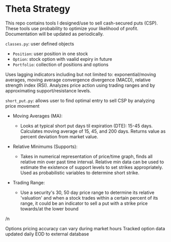 # Theta Strategy

This repo contains tools I designed/use to sell cash-secured puts (CSP). These tools use probability to optimize your likelihood of profit. Documentation will be updated as periodically.	

`classes.py`: user defined objects	
  - `Position`: user position in one stock	
  - `Option`: stock option with vaalid expiry in future	
  - `Portfolio`: collection of positions and options	
  
  
Uses lagging indicators including but not limited to: exponential/moving averages, moving average convergence divergence (MACD), relative strength index (RSI). Analyzes price action using trading ranges and by approximating support/resistance levels.

`short_put.py`: allows user to find optimal entry to sell CSP by analyzing price movement

  - Moving Averages (MA):
    - Looks at typical short put days til expiration (DTE): 15-45 days. Calculates moving average of 15, 45, and 200 days. Returns value as percent deviation from market value.

  - Relative Minimums (Supports):
    - Takes in numerical representation of price/time graph, finds all relative min over past time interval. Relative min data can be used to estimate the existence of support levels to set strikes appropriately. Used as probabilistic variables to determine short strike. 

  - Trading Range: 
    - Use a security's 30, 50 day price range to determine its relative 'valuation' and when a stock trades within a certain percent of its range, it could be an indicator to sell a put with a strike price towards/at the lower bound



/n

Options pricing accuracy can vary during market hours
Tracked option data updated daily EOD to external database
